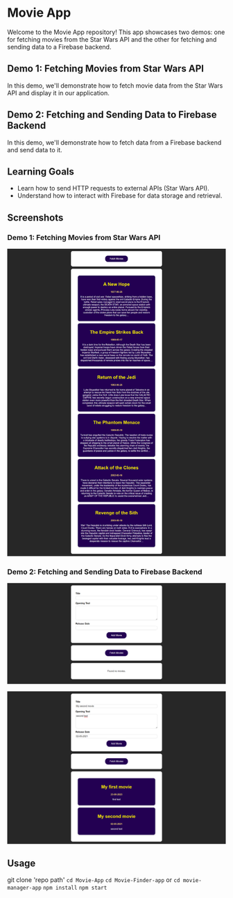 # Movie App

Welcome to the Movie App repository! This app showcases two demos: one for fetching movies from the Star Wars API and the other for fetching and sending data to a Firebase backend.

## Demo 1: Fetching Movies from Star Wars API

In this demo, we'll demonstrate how to fetch movie data from the Star Wars API and display it in our application.

## Demo 2: Fetching and Sending Data to Firebase Backend

In this demo, we'll demonstrate how to fetch data from a Firebase backend and send data to it.

## Learning Goals

- Learn how to send HTTP requests to external APIs (Star Wars API).
- Understand how to interact with Firebase for data storage and retrieval.

## Screenshots

### Demo 1: Fetching Movies from Star Wars API
  
![Star Wars API Demo](img/onee.png)

### Demo 2: Fetching and Sending Data to Firebase Backend

![Firebase Demo](img/two.png)

![Firebase Demo](img/one.png)

## Usage
git clone 'repo path'
`cd Movie-App`
`cd Movie-Finder-app` or `cd movie-manager-app`
`npm install`
`npm start`
